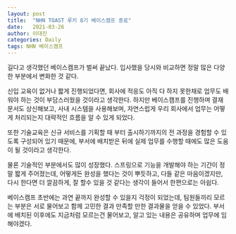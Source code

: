 ```yaml
---
layout: post
title:  "NHN TOAST 루키 8기 베이스캠프 종료"
date:   2021-03-26
author: 이대진
categories: Daily
tags: NHN 베이스캠프
---
```


길다고 생각했던 베이스캠프가 벌써 끝났다.
입사했을 당시와 비교하면 정말 많은 다양한 부분에서 변화한 것 같다.

신입 교육이 없거나 짧게 진행되었다면, 회사에 적응도 아직 다 하지 못한채로 업무도 배워야 하는 것이 부담스러웠을 것이라고 생각한다.
하지만 베이스캠프를 진행하며 결재 문서도 상신해보고, 사내 시스템을 사용해보며, 자연스럽게 우리 회사에서 업무는 어떻게 처리되는지 대략적인 흐름을 알 수 있게 되었다.

또한 기술교육은 신규 서비스를 기획할 때 부터 출시하기까지의 전 과정을 경험할 수 있도록 구성되어 있기 때문에,
부서에 배치받은 뒤에 실제 업무를 수행할 때에도 많은 도움이 될 것이라고 생각한다.

물론 기술적인 부분에서도 많이 성장했다.
스프링으로 기능을 개발해야 하는 기간이 정말 짧게 주어졌는데, 어떻게든 완성을 했다는 것이 뿌듯하고,
다들 같은 마음이겠지만, 다시 한다면 더 깔끔하게, 잘 할수 있을 것 같다는 생각이 들어서 한편으로는 아쉽다.

베이스캠프 초반에는 과연 끝까지 완성할 수 있을지 걱정이 되었는데,
팀원들끼리 모르는 부분은 서로 물어보고 함께 고민한 결과 만족할 만한 결과물을 얻을 수 있었다.
부서에 배치된 이후에도 지금처럼 모르는건 물어보고, 알고 있는 내용은 공유하며 업무에 임해야겠다.
